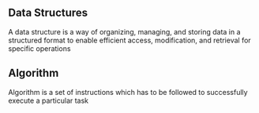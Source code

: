 **Data Structures**
-
A data structure is a way of organizing, managing, and storing data in a structured format to enable efficient access, modification, and retrieval for specific operations




**Algorithm**
-
Algorithm is a set of instructions which has to be followed to successfully execute a particular task



